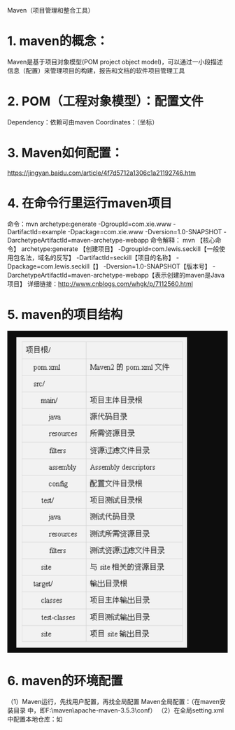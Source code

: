 
Maven（项目管理和整合工具）
# 1. maven的概念：

Maven是基于项目对象模型(POM project object model)，可以通过一小段描述信息（配置）来管理项目的构建，报告和文档的软件项目管理工具

# 2. POM（工程对象模型）：配置文件
   Dependency：依赖可由maven
   Coordinates：（坐标）
# 3. Maven如何配置：
https://jingyan.baidu.com/article/4f7d5712a1306c1a21192746.htm

# 4. 在命令行里运行maven项目
命令：mvn archetype:generate -DgroupId=com.xie.www -DartifactId=example -Dpackage=com.xie.www -Dversion=1.0-SNAPSHOT -DarchetypeArtifactId=maven-archetype-webapp
命令解释：
mvn 【核心命令】
archetype:generate 【创建项目】
-DgroupId=com.lewis.seckill【一般使用包名法，域名的反写】
-DartifactId=seckill【项目的名称】 
-Dpackage=com.lewis.seckill【】
-Dversion=1.0-SNAPSHOT【版本号】
-DarchetypeArtifactId=maven-archetype-webapp【表示创建的maven是Java项目】
详细链接：http://www.cnblogs.com/whgk/p/7112560.html

# 5. maven的项目结构
![](_v_images/_1536646698_10163.png)
# 6. maven的环境配置
（1）Maven运行，先找用户配置，再找全局配置
Maven全局配置：（在maven安装目录 中，即F:\maven\apache-maven-3.5.3\conf）
（2）在全局setting.xml中配置本地仓库：如

